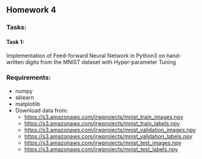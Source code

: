 ## Homework 4

### Tasks:

#### Task 1:
Implementation of Feed-forward Neural Network in Python3 on hand-written digits from the MNIST dataset with Hyper-parameter Tuning

### Requirements:
* numpy
* sklearn
* matplotlib
* Download data from:
	* https://s3.amazonaws.com/jrwprojects/mnist_train_images.npy
	* https://s3.amazonaws.com/jrwprojects/mnist_train_labels.npy
	* https://s3.amazonaws.com/jrwprojects/mnist_validation_images.npy
	* https://s3.amazonaws.com/jrwprojects/mnist_validation_labels.npy
	* https://s3.amazonaws.com/jrwprojects/mnist_test_images.npy
	* https://s3.amazonaws.com/jrwprojects/mnist_test_labels.npy